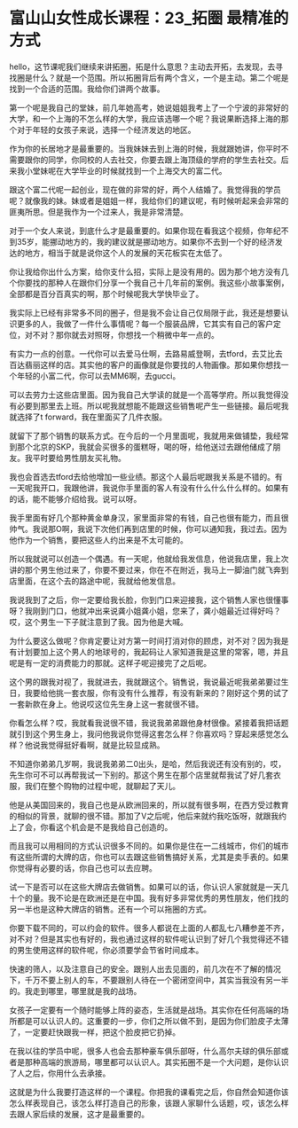 # 富山山女性成长课程：23_拓圈 最精准的方式

hello，这节课呢我们继续来讲拓圈，拓是什么意思？主动去开拓，去发现，去寻找圈是什么？就是一个范围。所以拓圈背后有两个含义，一个是主动。第二个呢是找到一个合适的范围。我给你们讲两个故事。

第一个呢是我自己的堂妹，前几年她高考，她说姐姐我考上了一个宁波的非常好的大学，和一个上海的不怎么样的大学，我应该选哪一个呢？我说果断选择上海的那个对于年轻的女孩子来说，选择一个经济发达的地区。

作为你的长居地才是最重要的。当我妹妹去到上海的时候，我就跟她讲，你平时不需要跟你的同学，你同校的人去社交，你要去跟上海顶级的学府的学生去社交。后来我小堂妹呢在大学毕业的时候就找到一个上海交大的富二代。

跟这个富二代呢一起创业，现在做的非常的好，两个人结婚了。我觉得我的学员呢？就像我的妹。妹或者是姐姐一样，我给你们的建议呢，有时候听起来会非常的匪夷所思。但是我作为一个过来人，我是非常清楚。

对于一个女人来说，到底什么才是最重要的。如果你现在看我这个视频，你年纪不到35岁，能挪动地方的，我的建议就是挪动地方。如果你不去到一个好的经济发达的地方，相当于就是说你这个人的发展的天花板实在太低了。

你让我给你出什么方案，给你支什么招，实际上是没有用的。因为那个地方没有几个你要找的那种人在跟你们分享一个我自己十几年前的案例。我这些小故事案例，全部都是百分百真实的啊，那个时候呢我大学快毕业了。

我实际上已经有非常多不同的圈子，但是我不会让自己仅局限于此，我还是想要认识更多的人，我做了一件什么事情呢？每一个服装品牌，它其实有自己的客户定位，对不对？那你就去对照呀，你想找一个稍微中年一点的。

有实力一点的创意。一代你可以去爱马仕啊，去路易威登啊，去tford，去艾比去百达翡丽这样的店。其实他的客户的画像就是你要找的人物画像。那如果你想找一个年轻的小富二代，你可以去MM6啊，去gucci。

可以去劳力士这些店里面。因为我自己大学读的就是一个高等学府。所以我觉得没有必要到那里去上班。所以呢我就想能不能跟这些销售呢产生一些链接。最后呢我就选择了t forward，我在里面买了几件衣服。

就留下了那个销售的联系方式。在今后的一个月里面呢，我就用来做铺垫，我经常到那个北京的SKP，我就会买很多的蛋糕呀，喝的呀，给他送过去跟他储成了朋友。我平时要给男性朋友买礼物。

我也会首选去tford去给他增加一些业绩。那这个人最后呢跟我关系是不错的。有一天呢我开口，我跟他讲，我说你手里面的客人有没有什么什么什么样的。如果有的话，能不能够介绍给我。说可以呀。

我手里面有好几个那种黄金单身汉，家里面非常的有钱，自己也很有能力，而且很帅气。我说那O啊，我说下次他们再到店里的时候，你可以通知我，我过去。因为他作为一个销售，要把这些人约出来是不太可能的。

所以我就说可以创造一个偶遇。有一天呢，他就给我发信息，他说我店里，我上次讲的那个男生他过来了，你要不要过来，你在不在附近，我马上一脚油门就飞奔到店里面，在这个去的路途中呢，我就给他发信息。

我说我到了之后，你一定要给我长脸，你到门口来迎接我，这个销售人家也很懂事呀？我刚到门口，他就冲出来说龚小姐龚小姐，您来了，龚小姐最近过得好吗？哎，这个男生一下子就注意到了我。因为他是大喊。

为什么要这么做呢？你肯定要让对方第一时间打消对你的顾虑，对不对？因为我是有计划要加上这个男人的地球号的，我起码让人家知道我是这里的常客，嗯，并且呢是有一定的消费能力的那就。这样子呢迎接完了之后呢。

这个男的跟我对视了，我就进去，我就跟这个。销售说，我说最近呢我弟弟要过生日，我要给他挑一套衣服，你有没有什么推荐，有没有新来的？刚好这个男的试了一套新款在身上。他说哎这位先生身上这一套就很不错。

你看怎么样？哎，我就看我说很不错，我说我弟弟跟他身材很像。紧接着我把话题就引到这个男生身上，我问他我说你觉得这套怎么样？你喜欢吗？穿起来感觉怎么样？他说我觉得挺好看啊，就是比较显成熟。

不知道你弟弟几岁啊，我说我弟弟二0出头，是哈，然后我说还有没有别的，哎，先生你可不可以再帮我试一下别的。那这个男生在那个店里就帮我试了好几套衣服，我们在整个购物的过程中呢，就聊起了天儿。

他是从美国回来的，我自己也是从欧洲回来的，所以就有很多啊，在西方受过教育的相似的背景，就聊的很不错。那加了V之后呢，他后来就约我吃饭呀，就跟我约上了会，你看这个机会是不是我给自己创造的。

而且我可以用相同的方式认识很多不同的。如果你是住在一二线城市，你们的城市有这些所谓的大牌的店，你也可以去跟这些销售搞好关系，尤其是卖手表的。如果你觉得有必要的话，你自己也可以去应聘。

试一下是否可以在这些大牌店去做销售。如果可以的话，你认识人家就就是一天几十个的量。我不论是在欧洲还是在中国。我有好多非常优秀的男性朋友，他们找的另一半也是这种大牌店的销售。还有一个可以拖圈的方式。

你要下载不同的，可以约会的软件。很多人都说在上面的人都乱七八糟参差不齐，对不对？但是其实也有好的，我也通过这样的软件呢认识到了好几个我觉得还不错的男生使用这样的软件呢，你必须要学会节省时间成本。

快速的筛人，以及注意自己的安全。跟别人出去见面的，前几次在不了解的情况下，千万不要上别人的车，不要跟别人待在一个密闭空间中，其实当我没有另一半的。我走到哪里，哪里就是我的战场。

女孩子一定要有一个随时能够上阵的姿态，生活就是战场。其实你在任何高端的场所都是可以认识人的。这重要的一步，你们之所以做不到，是因为你们脸皮子太薄了，一定要赶快跟我一样，把这个脸皮把它扔掉。

在我以往的学员中呢，很多人也会去那种豪车俱乐部呀，什么高尔夫球的俱乐部或者是那种高端的旅游局，哪里都可以认识人。其实拓圈不是一个大问题，是你认识了人之后，你用什么去承接。

这就是为什么我要打造这样的一个课程。你把我的课看完之后，你自然会知道你该怎么样表现自己，该怎么样打造自己的形象，该跟人家聊什么话题，哎，该怎么样去跟人家后续的发展，这才是最重要的。

